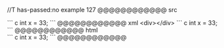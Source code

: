 //T has-passed:no
example 127
@@@@@@@@@@@@ src
<div></div>
``` c
int x = 33;
```
@@@@@@@@@@@@ xml
<?xml version="1.0" encoding="UTF-8"?>
<!DOCTYPE document SYSTEM "CommonMark.dtd">
<document xmlns="http://commonmark.org/xml/1.0">
  <html_block>&lt;div&gt;&lt;/div&gt;
``` c
int x = 33;
```
</html_block>
</document>
@@@@@@@@@@@@ html
<div></div>
``` c
int x = 33;
```
@@@@@@@@@@@@
